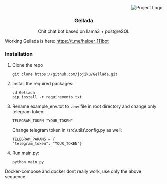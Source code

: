 <div id="top"></div>

<!-- PROJECT LOGO -->
<div align="right">
  <img src="https://github.com/jojiku/Gellada/assets/56271473/1e8caa6b-5cff-493d-b195-af3f6ce7b53f" alt="Project Logo" style="float: right; margin-left: 20px;">
</div>

<br />

<div align="center">
  <h3 align="center">Gellada</h3>
  <p align="center">
    Chit chat bot based on llama3 + postgreSQL
  </p>
</div>



Working Gellada is here: https://t.me/helper_111bot

### Installation

1. Clone the repo
   ```
   git clone https://github.com/jojiku/Gellada.git
   ```
2. Install the required packages:
   ```
   cd Gellada
   pip install -r requirements.txt
   ```
3. Rename example_env.txt to `.env` file in root directory and change only telegram token:
    ```
    TELEGRAM_TOKEN "YOUR_TOKEN"
    ```
    Change telegram token in \src\utils\config.py as well:
    ```
    TELEGRAM_PARAMS = {
    "telegram_token": "YOUR_TOKEN"}
    ```
   
4. Run main.py:
   ```
   python main.py
   ```
 Docker-compose and docker dont really work, use only the above sequence
